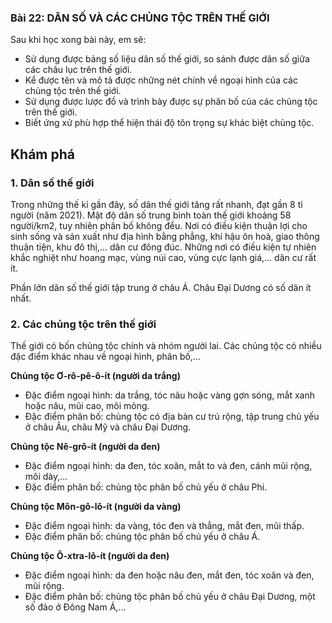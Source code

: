 ### Bài 22: DÂN SỐ VÀ CÁC CHỦNG TỘC TRÊN THẾ GIỚI

Sau khi học xong bài này, em sẽ:
- Sử dụng được bảng số liệu dân số thế giới, so sánh được dân số giữa các châu lục trên thế giới.
- Kể được tên và mô tả được những nét chính về ngoại hình của các chủng tộc trên thế giới.
- Sử dụng được lược đồ và trình bày được sự phân bố của các chủng tộc trên thế giới.
- Biết ứng xử phù hợp thể hiện thái độ tôn trọng sự khác biệt chủng tộc.

## Khám phá
### 1. Dân số thế giới
Trong những thế kỉ gần đây, số dân thế giới tăng rất nhanh, đạt gần 8 tỉ người (năm 2021). Mật độ dân số trung bình toàn thế giới khoảng 58 người/km2, tuy nhiên phân bố không đều. Nơi có điều kiện thuận lợi cho sinh sống và sản xuất như địa hình bằng phẳng, khí hậu ôn hoà, giao thông thuận tiện, khu đô thị,... dân cư đông đúc. Những nơi có điều kiện tự nhiên khắc nghiệt như hoang mạc, vùng núi cao, vùng cực lạnh giá,... dân cư rất ít.

Phần lớn dân số thế giới tập trung ở châu Á. Châu Đại Dương có số dân ít nhất.

### 2. Các chủng tộc trên thế giới
Thế giới có bốn chủng tộc chính và nhóm người lai. Các chủng tộc có nhiều đặc điểm khác nhau về ngoại hình, phân bố,...

**Chủng tộc Ơ-rô-pê-ô-ít (người da trắng)**
- Đặc điểm ngoại hình: da trắng, tóc nâu hoặc vàng gợn sóng, mắt xanh hoặc nâu, mũi cao, môi mỏng.
- Đặc điểm phân bố: chủng tộc có địa bàn cư trú rộng, tập trung chủ yếu ở châu Âu, châu Mỹ và châu Đại Dương.

**Chủng tộc Nê-grô-ít (người da đen)**
- Đặc điểm ngoại hình: da đen, tóc xoăn, mắt to và đen, cánh mũi rộng, môi dày,...
- Đặc điểm phân bố: chủng tộc phân bố chủ yếu ở châu Phi.

**Chủng tộc Môn-gô-lô-ít (người da vàng)**
- Đặc điểm ngoại hình: da vàng, tóc đen và thẳng, mắt đen, mũi thấp.
- Đặc điểm phân bố: chủng tộc phân bố chủ yếu ở châu Á.

**Chủng tộc Ô-xtra-lô-ít (người da đen)**
- Đặc điểm ngoại hình: da đen hoặc nâu đen, mắt đen, tóc xoăn và đen, mũi rộng.
- Đặc điểm phân bố: chủng tộc phân bố chủ yếu ở châu Đại Dương, một số đảo ở Đông Nam Á,...
